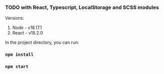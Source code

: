 ### TODO with React, Typescript, LocalStorage and SCSS modules 

Versions: 
1) Node - v18.17.1
2) React - v18.2.0

In the project directory, you can run:
### `npm install`
### `npm start`

